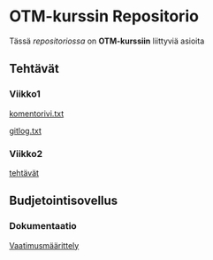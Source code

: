 # OTM-kurssin Repositorio

Tässä *repositoriossa* on **OTM-kurssiin** liittyviä asioita

## Tehtävät
### Viikko1
[komentorivi.txt](https://github.com/OlliJ5/otm-harjoitustyo/blob/master/laskarit/viikko1/komentorivi.txt)

[gitlog.txt](https://github.com/OlliJ5/otm-harjoitustyo/blob/master/laskarit/viikko1/gitlog.txt)

### Viikko2
[tehtävät](https://github.com/OlliJ5/otm-harjoitustyo/tree/master/laskarit/viikko2)

## Budjetointisovellus

### Dokumentaatio
[Vaatimusmäärittely](https://github.com/OlliJ5/otm-harjoitustyo/blob/master/dokumentointi/vaatimusm%C3%A4%C3%A4rittely.md)
